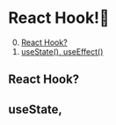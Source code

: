 # React Hook!🌂

0. [React Hook?](#React-Hook)
1. [useState(), useEffect()](#useState,)

## React Hook?

## useState,
